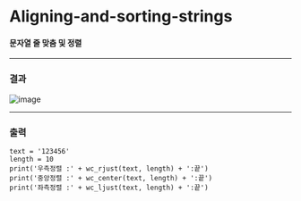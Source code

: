 # Aligning-and-sorting-strings
#### 문자열 줄 맞춤 및 정렬
<hr>


### 결과
![image](https://user-images.githubusercontent.com/101696330/216259894-a4a00eed-3679-4498-8d28-9282a1df1464.png)

<hr>

### 출력

~~~
text = '123456'
length = 10
print('우측정렬 :' + wc_rjust(text, length) + ':끝')
print('중앙정렬 :' + wc_center(text, length) + ':끝')
print('좌측정렬 :' + wc_ljust(text, length) + ':끝')
~~~
